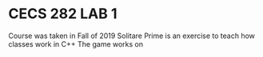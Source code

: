 # CECS 282 LAB 1
 Course was taken in Fall of 2019
Solitare Prime is an exercise to teach how classes work in C++
The game works on
